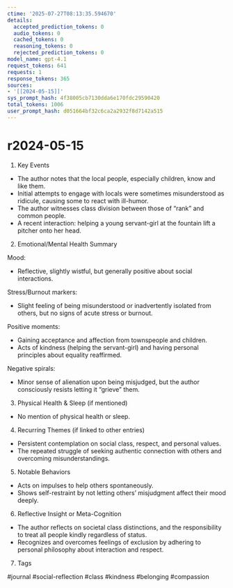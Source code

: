 ```yaml
---
ctime: '2025-07-27T08:13:35.594670'
details:
  accepted_prediction_tokens: 0
  audio_tokens: 0
  cached_tokens: 0
  reasoning_tokens: 0
  rejected_prediction_tokens: 0
model_name: gpt-4.1
request_tokens: 641
requests: 1
response_tokens: 365
sources:
- '[[2024-05-15]]'
sys_prompt_hash: 4f38005cb7130dda6e170fdc29590420
total_tokens: 1006
user_prompt_hash: d051664bf32c6ca2a2932f8d7142a515
---
```

# r2024-05-15

1. Key Events

- The author notes that the local people, especially children, know and like them.
- Initial attempts to engage with locals were sometimes misunderstood as ridicule, causing some to react with ill-humor.
- The author witnesses class division between those of “rank” and common people.
- A recent interaction: helping a young servant-girl at the fountain lift a pitcher onto her head.

2. Emotional/Mental Health Summary

Mood:
- Reflective, slightly wistful, but generally positive about social interactions.

Stress/Burnout markers:
- Slight feeling of being misunderstood or inadvertently isolated from others, but no signs of acute stress or burnout.

Positive moments:
- Gaining acceptance and affection from townspeople and children.
- Acts of kindness (helping the servant-girl) and having personal principles about equality reaffirmed.

Negative spirals:
- Minor sense of alienation upon being misjudged, but the author consciously resists letting it “grieve” them.

3. Physical Health & Sleep (if mentioned)

- No mention of physical health or sleep.

4. Recurring Themes (if linked to other entries)

- Persistent contemplation on social class, respect, and personal values.
- The repeated struggle of seeking authentic connection with others and overcoming misunderstandings.

5. Notable Behaviors

- Acts on impulses to help others spontaneously.
- Shows self-restraint by not letting others’ misjudgment affect their mood deeply.

6. Reflective Insight or Meta-Cognition

- The author reflects on societal class distinctions, and the responsibility to treat all people kindly regardless of status.
- Recognizes and overcomes feelings of exclusion by adhering to personal philosophy about interaction and respect.

7. Tags

#journal #social-reflection #class #kindness #belonging #compassion